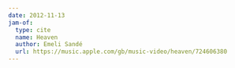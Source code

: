 ```yaml
---
date: 2012-11-13
jam-of:
  type: cite
  name: Heaven
  author: Emeli Sandé
  url: https://music.apple.com/gb/music-video/heaven/724606380
---
```

